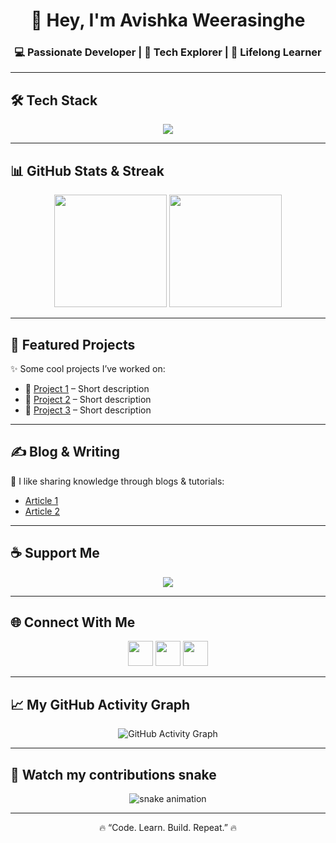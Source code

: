 <!-- Profile Header -->
<h1 align="center">👋 Hey, I'm Avishka Weerasinghe</h1>
<h3 align="center">💻 Passionate Developer | 🚀 Tech Explorer | 🌱 Lifelong Learner</h3>

---

## 🛠️ Tech Stack  
<p align="center">
  <img src="https://skillicons.dev/icons?i=html,css,js,react,nodejs,express,mongodb,java,python,git,github,docker,vscode,bootstrap,tailwind" />
</p>

---

## 📊 GitHub Stats & Streak  
<p align="center">
  <img src="https://github-readme-stats.vercel.app/api?username=AvishkaW2003&show_icons=true&theme=radical&hide_border=true" height="180"/>
  <img src="https://github-readme-streak-stats.herokuapp.com/?user=AvishkaW2003&theme=radical&hide_border=true" height="180"/>
</p>

---

## 🚀 Featured Projects  
✨ Some cool projects I’ve worked on:  
- 🔗 [Project 1](#) – Short description  
- 🔗 [Project 2](#) – Short description  
- 🔗 [Project 3](#) – Short description  

---

## ✍️ Blog & Writing  
📖 I like sharing knowledge through blogs & tutorials:  
- [Article 1](#)  
- [Article 2](#)  

---

## ☕ Support Me  
<p align="center">
  <a href="https://www.buymeacoffee.com/yourname">
    <img src="https://img.shields.io/badge/-Buy%20Me%20a%20Coffee-ffdd00?style=for-the-badge&logo=buy-me-a-coffee&logoColor=black" />
  </a>
</p>

---

## 🌐 Connect With Me  
<p align="center">
  <a href="https://linkedin.com/in/yourname"><img src="https://skillicons.dev/icons?i=linkedin" height="40"/></a>
  <a href="https://twitter.com/yourname"><img src="https://skillicons.dev/icons?i=twitter" height="40"/></a>
  <a href="https://dev.to/yourname"><img src="https://skillicons.dev/icons?i=devto" height="40"/></a>
</p>

---

## 📈 My GitHub Activity Graph
<p align="center">
  <img src="https://github-readme-activity-graph.vercel.app/graph?username=AvishkaW2003&bg_color=0d1117&color=58a6ff&line=58a6ff&point=f28b82&area=true&hide_border=true" alt="GitHub Activity Graph" />
</p>

---

## 🐍 Watch my contributions snake
<p align="center">
  <img src="https://raw.githubusercontent.com/AvishkaW2003/AvishkaW2003/output/github-contribution-grid-snake.svg" alt="snake animation" />
</p>

---

<p align="center">
  🔥 “Code. Learn. Build. Repeat.” 🔥
</p>

